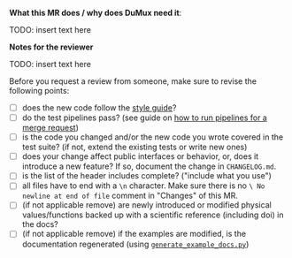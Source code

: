 <!--
SPDX-FileCopyrightText: Copyright © DuMux Project contributors, see AUTHORS.md in root folder
SPDX-License-Identifier: CC0-1.0
-->

<!--
Thanks for considering to open a merge request!  
Before asking for a review of your MR, please read the [contributing guidelines](/CONTRIBUTING.md)
-->
**What this MR does / why does DuMux need it**:

TODO: insert text here

<!--
Is there a corresponding issue? Add "Fixes hashtag issuenumber" which will automatically close the issue when this MR is merged. Add "Related to hashtag issuenumber" if it's related but doesn't fix the issue completely.
-->

**Notes for the reviewer**

TODO: insert text here

<!--
Keep the following TODO list in the merge request description for documentation.
Bullet points marked with _(if not applicable remove)_ may be removed.
-->

Before you request a review from someone, make sure to revise the following points:

- [ ] does the new code follow the [style guide](doc/styleguide.md)?
- [ ] do the test pipelines pass? (see guide on [how to run pipelines for a merge request](https://git.iws.uni-stuttgart.de/dumux-repositories/dumux/-/wikis/Running-test-pipelines-for-merge-requests))
- [ ] is the code you changed and/or the new code you wrote covered in the test suite? (if not, extend the existing tests or write new ones)
- [ ] does your change affect public interfaces or behavior, or, does it introduce a new feature? If so, document the change in `CHANGELOG.md`.
- [ ] is the list of the header includes complete? ("include what you use")
- [ ] all files have to end with a `\n` character. Make sure there is no `\ No newline at end of file` comment in "Changes" of this MR.
- [ ] (if not applicable remove) are newly introduced or modified physical values/functions backed up with a scientific reference (including doi) in the docs?
- [ ] (if not applicable remove) if the examples are modified, is the documentation regenerated (using [`generate_example_docs.py`](https://git.iws.uni-stuttgart.de/dumux-repositories/dumux/-/blob/master/examples/generate_example_docs.py))

<!--
The following aspects might also come up during review:

* Does the change reduce the performance of the code (more CPU time or more memory) and is this justified by the benefits
* Does the change improve the performance? (if yes, add this aspect to the MR description)
* Is the code is a gross violation of programming best practices such as DRY (don't repeat yourself / code duplication, see https://de.wikipedia.org/wiki/Don%E2%80%99t_repeat_yourself, the SOLID principles (https://en.wikipedia.org/wiki/SOLID), or the C++ Core Guidelines (https://isocpp.github.io/CppCoreGuidelines/CppCoreGuidelines)?
* Is the code well-documented, concise, easily readable? (e.g. variables are well-named, the logic is split into small & well-named functions)
-->
